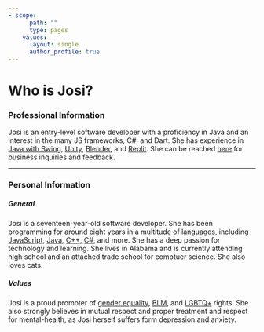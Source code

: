 ```yaml
---
- scope:
      path: ""
      type: pages
    values:
      layout: single
      author_profile: true
---
```


# Who is Josi?

### Professional Information

Josi is an entry-level software developer with a proficiency in Java and an interest in the many JS frameworks, C#, and Dart. She has experience in [Java with Swing](https://en.wikipedia.org/wiki/Swing_(Java)), [Unity](https://en.wikipedia.org/wiki/Unity_(game_engine)), [Blender](https://en.wikipedia.org/wiki/Blender_(software)), and [Replit](https://en.wikipedia.org/wiki/Replit). She can be reached [here](/_pages/contact.html) for business inquiries and feedback.

---

### Personal Information

##### General

Josi is a seventeen-year-old software developer. She has been programming for around eight years in a multitude of languages, including [JavaScript](https://en.wikipedia.org/wiki/JavaScript), [Java](https://en.wikipedia.org/wiki/Java_(programming_language)), [C++](https://en.wikipedia.org/wiki/C%2B%2B), [C#](https://en.wikipedia.org/wiki/C_Sharp_(programming_language)), and more. She has a deep passion for technology and learning. She lives in Alabama and is currently attending high school and an attached trade school for comptuer science. She also loves cats.

##### Values

Josi is a proud promoter of [gender equality](https://en.wikipedia.org/wiki/Gender_equality), [BLM](https://en.wikipedia.org/wiki/Black_Lives_Matter), and [LGBTQ+](https://en.wikipedia.org/wiki/LGBT) rights. She also strongly believes in mutual respect and proper treatment and respect for mental-health, as Josi herself suffers form depression and anxiety.